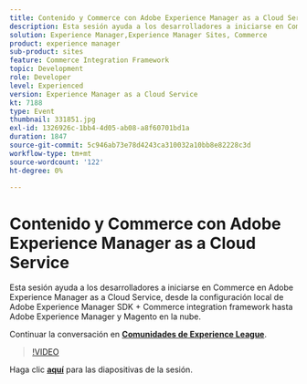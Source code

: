 ```yaml
---
title: Contenido y Commerce con Adobe Experience Manager as a Cloud Service
description: Esta sesión ayuda a los desarrolladores a iniciarse en Commerce en Adobe Experience Manager as a Cloud Service, desde la configuración local de Adobe Experience Manager SDK + Commerce integration framework hasta Adobe Experience Manager y Magento en la nube. Esta sesión se entregó como parte del evento de contenido de Adobe Developers Live.
solution: Experience Manager,Experience Manager Sites, Commerce
product: experience manager
sub-product: sites
feature: Commerce Integration Framework
topic: Development
role: Developer
level: Experienced
version: Experience Manager as a Cloud Service
kt: 7188
type: Event
thumbnail: 331851.jpg
exl-id: 1326926c-1bb4-4d05-ab08-a8f60701bd1a
duration: 1847
source-git-commit: 5c946ab73e78d4243ca310032a10bb8e82228c3d
workflow-type: tm+mt
source-wordcount: '122'
ht-degree: 0%

---
```


# Contenido y Commerce con Adobe Experience Manager as a Cloud Service

Esta sesión ayuda a los desarrolladores a iniciarse en Commerce en Adobe Experience Manager as a Cloud Service, desde la configuración local de Adobe Experience Manager SDK + Commerce integration framework hasta Adobe Experience Manager y Magento en la nube.

Continuar la conversación en **[Comunidades de Experience League](https://adobe.ly/36Yd3v6)**.

>[!VIDEO](https://video.tv.adobe.com/v/331851/?quality=12&learn=on&hidetitle=true)

Haga clic **[aquí](/help/adobe-developers-live/assets/content-commerce.pdf)** para las diapositivas de la sesión.

